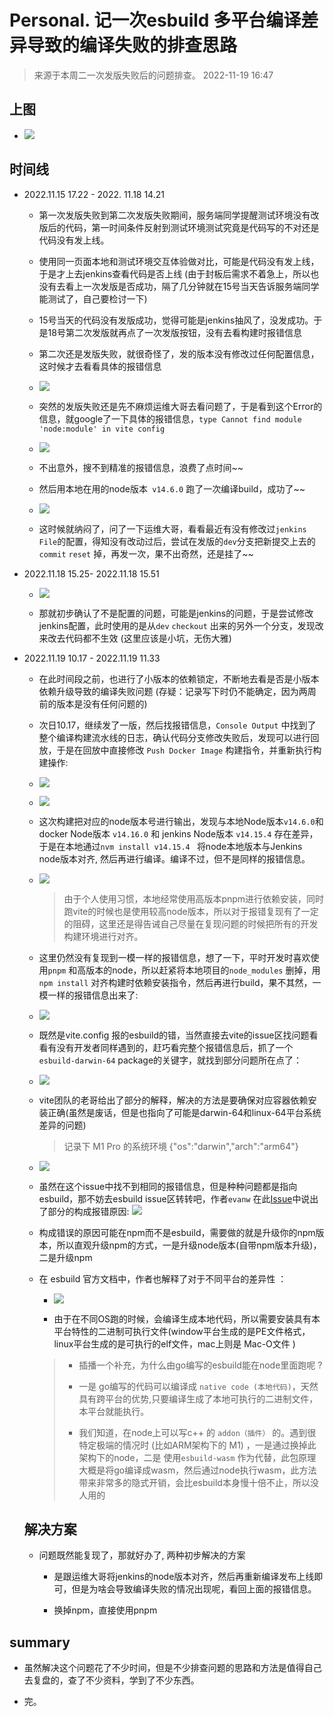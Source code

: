 # Personal. 记一次esbuild 多平台编译差异导致的编译失败的排查思路



> 来源于本周二一次发版失败后的问题排查。 2022-11-19 16:47

## 上图

- ![](https://raw.githubusercontent.com/Trojan0523/weekly_notes/main/image/build-failed-jenkins.png)

## 时间线

- 2022.11.15  17.22 - 2022. 11.18 14.21
  
  - 第一次发版失败到第二次发版失败期间，服务端同学提醒测试环境没有改版后的代码，第一时间条件反射到测试环境测试究竟是代码写的不对还是代码没有发上线。
  
  - 使用同一页面本地和测试环境交互体验做对比，可能是代码没有发上线，于是才上去jenkins查看代码是否上线 (由于封板后需求不着急上，所以也没有去看上一次发版是否成功，隔了几分钟就在15号当天告诉服务端同学能测试了，自己要检讨一下) 
  
  - 15号当天的代码没有发版成功，觉得可能是jenkins抽风了，没发成功。于是18号第二次发版就再点了一次发版按钮，没有去看构建时报错信息
  
  - 第二次还是发版失败，就很奇怪了，发的版本没有修改过任何配置信息，这时候才去看看具体的报错信息
  
  - ![](https://raw.githubusercontent.com/Trojan0523/weekly_notes/main/image/jenkins-output-failed.png)
  
  - 突然的发版失败还是先不麻烦运维大哥去看问题了，于是看到这个Error的信息，就google了一下具体的报错信息，`type Cannot find module 'node:module' in vite config` 
  
  - ![](https://raw.githubusercontent.com/Trojan0523/weekly_notes/main/image/vite-google-search.png)
  
  - 不出意外，搜不到精准的报错信息，浪费了点时间~~
  
  - 然后用本地在用的node版本` v14.6.0` 跑了一次编译build，成功了~~
  
  - ![](https://raw.githubusercontent.com/Trojan0523/weekly_notes/main/image/terminal-output-success.png) 
  
  - 这时候就纳闷了，问了一下运维大哥，看看最近有没有修改过`jenkins File`的配置，得知没有改动过后，尝试在发版的`dev`分支把新提交上去的`commit` `reset`  掉，再发一次，果不出奇然，还是挂了~~

- 2022.11.18 15.25- 2022.11.18 15.51
  
  - ![](https://raw.githubusercontent.com/Trojan0523/weekly_notes/main/image/jenkins-env.png)
  
  - 那就初步确认了不是配置的问题，可能是jenkins的问题，于是尝试修改jenkins配置，此时使用的是从`dev` `checkout` 出来的另外一个分支，发现改来改去代码都不生效 (这里应该是小坑，无伤大雅)

- 2022.11.19 10.17 - 2022.11.19 11.33
  
  - 在此时间段之前，也进行了小版本的依赖锁定，不断地去看是否是小版本依赖升级导致的编译失败问题 (存疑：记录写下时仍不能确定，因为两周前的版本是没有任何问题的)
  
  - 次日10.17，继续发了一版，然后找报错信息，`Console Output` 中找到了整个编译构建流水线的日志，确认代码分支修改失败后，发现可以进行回放，于是在回放中直接修改 `Push Docker Image` 构建指令，并重新执行构建操作:
  
  - ![](https://raw.githubusercontent.com/Trojan0523/weekly_notes/main/image/jenkins-replay.png)
  
  - ![](https://raw.githubusercontent.com/Trojan0523/weekly_notes/main/image/jenkins-node-version.png)
  
  - 这次构建把对应的node版本号进行输出，发现与本地Node版本`v14.6.0`和 docker Node版本 `v14.16.0` 和 jenkins Node版本 `v14.15.4`  存在差异，于是在本地通过`nvm install v14.15.4 ` 将node本地版本与Jenkins node版本对齐, 然后再进行编译。编译不过，但不是同样的报错信息。
  
  - ![](https://raw.githubusercontent.com/Trojan0523/weekly_notes/main/image/terminal-error-output.png)
    
    > 由于个人使用习惯，本地经常使用高版本pnpm进行依赖安装，同时跑vite的时候也是使用较高node版本，所以对于报错复现有了一定的阻碍，这里还是得告诫自己尽量在复现问题的时候把所有的开发构建环境进行对齐。
  
  - 这里仍然没有复现到一模一样的报错信息，想了一下，平时开发时喜欢使用`pnpm` 和高版本的node，所以赶紧将本地项目的`node_modules` 删掉，用 `npm install` 对齐构建时依赖安装指令，然后再进行build，果不其然，一模一样的报错信息出来了:
  
  - ![](https://raw.githubusercontent.com/Trojan0523/weekly_notes/main/image/terminal-error-output-2.png)
  
  - 既然是vite.config 报的esbuild的错，当然直接去vite的issue区找问题看看有没有开发者同样遇到的，赶巧看完整个报错信息后，抓了一个 `esbuild-darwin-64` package的关键字，就找到部分问题所在点了：
  
  - ![](https://raw.githubusercontent.com/Trojan0523/weekly_notes/main/image/vite-issue.png)
  
  - vite团队的老哥给出了部分的解释，解决的方法是要确保对应容器依赖安装正确(虽然是废话，但是也指向了可能是darwin-64和linux-64平台系统差异的问题) 
    
    > 记录下 M1 Pro 的系统环境 {"os":"darwin","arch":"arm64"}
  
  - ![](https://raw.githubusercontent.com/Trojan0523/weekly_notes/main/image/esbuild-issue.png)
  
  - 虽然在这个issue中找不到相同的报错信息，但是种种问题都是指向esbuild，那不妨去esbuild issue区转转吧，作者`evanw` 在此[Issue](![loading-ag-352]())中说出了部分的构成报错原因: 
    ![](https://raw.githubusercontent.com/Trojan0523/weekly_notes/main/image/esbuild-issue-npm.png)
  
  - 构成错误的原因可能在npm而不是esbuild，需要做的就是升级你的npm版本，所以直观升级npm的方式，一是升级node版本(自带npm版本升级)，二是升级npm
  
  - 在 esbuild 官方文档中，作者也解释了对于不同平台的差异性 ：
    
    - ![](https://raw.githubusercontent.com/Trojan0523/weekly_notes/main/image/esbuild-doc.png)
    
    - 由于在不同OS跑的时候，会编译生成本地代码，所以需要安装具有本平台特性的二进制可执行文件(window平台生成的是PE文件格式， linux平台生成的是可执行的elf文件，mac上则是 Mac-O文件 )
    
    > - 插播一个补充，为什么由go编写的esbuild能在node里面跑呢 ?
    > 
    > - 一是 go编写的代码可以编译成 `native code (本地代码)`，天然具有跨平台的优势,只要编译生成了本地可执行的二进制文件，本平台就能执行。
    > 
    > - 我们知道，在node上可以写c++ 的 `addon（插件）` 的。遇到很特定极端的情况时 (比如ARM架构下的 M1) ，一是通过换掉此架构下的node，二是 使用`esbuild-wasm` 作为代替，此包原理大概是将go编译成wasm，然后通过node执行wasm，此方法带来非常多的隐式开销，会比esbuild本身慢十倍不止，所以没人用的
    
    
  
  ## 解决方案
  
  - 问题既然能复现了，那就好办了, 两种初步解决的方案
    
    - 是跟运维大哥将jenkins的node版本对齐，然后再重新编译发布上线即可，但是为啥会导致编译失败的情况出现呢，看回上面的报错信息。
    
    - 换掉npm，直接使用pnpm



## summary

- 虽然解决这个问题花了不少时间，但是不少排查问题的思路和方法是值得自己去复盘的，查了不少资料，学到了不少东西。

- 完。
